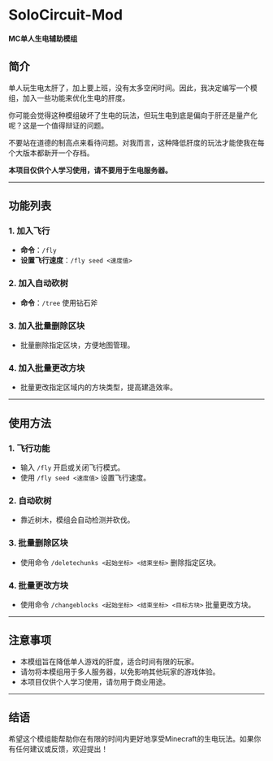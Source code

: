 # SoloCircuit-Mod  
**MC单人生电辅助模组**  

## 简介  
单人玩生电太肝了，加上要上班，没有太多空闲时间。因此，我决定编写一个模组，加入一些功能来优化生电的肝度。  

你可能会觉得这种模组破坏了生电的玩法，但玩生电到底是偏向于肝还是量产化呢？这是一个值得辩证的问题。

不要站在道德的制高点来看待问题。对我而言，这种降低肝度的玩法才能使我在每个大版本都新开一个存档。  

**本项目仅供个人学习使用，请不要用于生电服务器。**  

---

## 功能列表  

### 1. 加入飞行  
- **命令**：`/fly`  
- **设置飞行速度**：`/fly seed <速度值>`  

### 2. 加入自动砍树  
- **命令**：`/tree` 使用钻石斧

### 3. 加入批量删除区块  
- 批量删除指定区块，方便地图管理。  

### 4. 加入批量更改方块  
- 批量更改指定区域内的方块类型，提高建造效率。  

---

## 使用方法  

### 1. 飞行功能  
- 输入 `/fly` 开启或关闭飞行模式。  
- 使用 `/fly seed <速度值>` 设置飞行速度。  

### 2. 自动砍树  
- 靠近树木，模组会自动检测并砍伐。  

### 3. 批量删除区块  
- 使用命令 `/deletechunks <起始坐标> <结束坐标>` 删除指定区块。  

### 4. 批量更改方块  
- 使用命令 `/changeblocks <起始坐标> <结束坐标> <目标方块>` 批量更改方块。  

---

## 注意事项  
- 本模组旨在降低单人游戏的肝度，适合时间有限的玩家。  
- 请勿将本模组用于多人服务器，以免影响其他玩家的游戏体验。  
- 本项目仅供个人学习使用，请勿用于商业用途。  

---

## 结语  
希望这个模组能帮助你在有限的时间内更好地享受Minecraft的生电玩法。如果你有任何建议或反馈，欢迎提出！  
